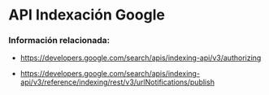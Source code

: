 # API Indexación Google

### Información relacionada:

- https://developers.google.com/search/apis/indexing-api/v3/authorizing
* https://developers.google.com/search/apis/indexing-api/v3/reference/indexing/rest/v3/urlNotifications/publish
